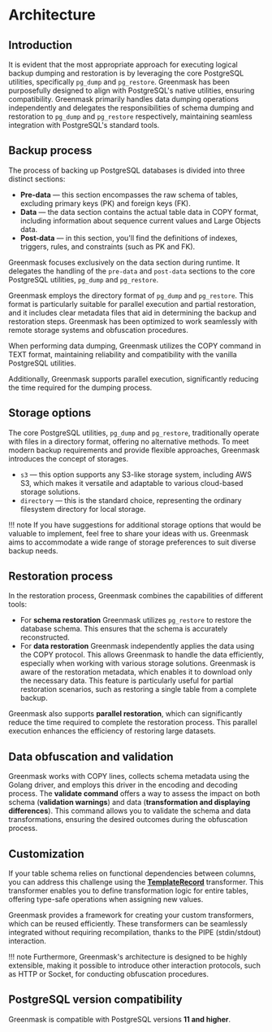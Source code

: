 # Architecture

## Introduction

It is evident that the most appropriate approach for executing logical backup dumping and restoration is by leveraging the core PostgreSQL utilities, specifically `pg_dump` and `pg_restore`. Greenmask has been purposefully designed to align with PostgreSQL's native utilities, ensuring compatibility. Greenmask primarily handles data dumping operations independently and delegates the responsibilities of schema dumping and restoration to `pg_dump` and `pg_restore` respectively, maintaining seamless integration with PostgreSQL's standard tools.

## Backup process

The process of backing up PostgreSQL databases is divided into three distinct sections:

* **Pre-data** — this section encompasses the raw schema of tables, excluding primary keys (PK) and foreign keys (FK).
* **Data** — the data section contains the actual table data in COPY format, including information about sequence current values and Large Objects data.
* **Post-data** — in this section, you'll find the definitions of indexes, triggers, rules, and constraints (such as PK and FK).

Greenmask focuses exclusively on the data section during runtime. It delegates the handling of the `pre-data` and `post-data` sections to the core PostgreSQL utilities, `pg_dump` and `pg_restore`.

Greenmask employs the directory format of `pg_dump` and `pg_restore`. This format is particularly suitable for
parallel execution and partial restoration, and it includes clear metadata files that aid in determining the backup and restoration steps. Greenmask has been optimized to work seamlessly with remote storage systems and obfuscation procedures.

When performing data dumping, Greenmask utilizes the COPY command in TEXT format, maintaining reliability and
compatibility with the vanilla PostgreSQL utilities.

Additionally, Greenmask supports parallel execution, significantly reducing the time required for the dumping process.

## Storage options

The core PostgreSQL utilities, `pg_dump` and `pg_restore`, traditionally operate with files in a directory format, offering no alternative methods. To meet modern backup requirements and provide flexible approaches,
Greenmask introduces the concept of storages.

* `s3` — this option supports any S3-like storage system, including AWS S3, which makes it versatile and adaptable to various cloud-based storage solutions.
* `directory` — this is the standard choice, representing the ordinary filesystem directory for local storage.

!!! note
    If you have suggestions for additional storage options that would be valuable to implement, feel free to
    share your ideas with us. Greenmask aims to accommodate a wide range of storage preferences to suit diverse backup needs.

## Restoration process

In the restoration process, Greenmask combines the capabilities of different tools:

* For **schema restoration** Greenmask utilizes `pg_restore` to restore the database schema. This ensures that the schema is accurately reconstructed.
* For **data restoration** Greenmask independently applies the data using the COPY protocol. This allows Greenmask to handle the data efficiently, especially when working with various storage solutions. Greenmask is aware of the restoration metadata, which enables it to download only the necessary data. This feature is particularly useful for partial restoration scenarios, such as restoring a single table from a complete backup.

Greenmask also supports **parallel restoration**, which can significantly reduce the time required to complete the restoration process. This parallel execution enhances the efficiency of restoring large datasets.

## Data obfuscation and validation

Greenmask works with COPY lines, collects schema metadata using the Golang driver, and employs this driver in the encoding and decoding process. The **validate command** offers a way to assess the impact on both schema
(**validation warnings**) and data (**transformation and displaying differences**). This command allows you to validate the schema and data transformations, ensuring the desired outcomes during the obfuscation process.

## Customization

If your table schema relies on functional dependencies between columns, you can address this challenge using the [**TemplateRecord**](built_in_transformers/advanced_transformers/template_record.md) transformer. This transformer enables you to define transformation logic for entire tables, offering type-safe operations when assigning new values.

Greenmask provides a framework for creating your custom transformers, which can be reused efficiently. These
transformers can be seamlessly integrated without requiring recompilation, thanks to the PIPE (stdin/stdout)
interaction.

!!! note
    Furthermore, Greenmask's architecture is designed to be highly extensible, making it possible to introduce other interaction protocols, such as HTTP or Socket, for conducting obfuscation procedures.

## PostgreSQL version compatibility

Greenmask is compatible with PostgreSQL versions **11 and higher**.

